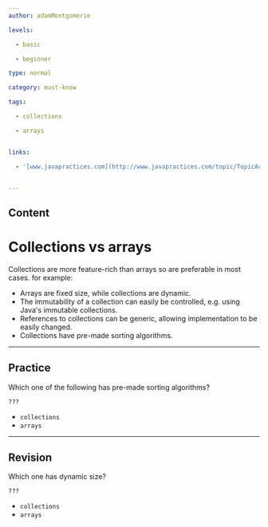 ```yaml
---
author: adamMontgomerie

levels:

  - basic

  - beginner

type: normal

category: must-know

tags:

  - collections

  - arrays


links:

  - '[www.javapractices.com](http://www.javapractices.com/topic/TopicAction.do?Id=39){website}'


---
```

## Content
# Collections vs arrays

Collections are more feature-rich than arrays so are preferable in most cases. for example: 

- Arrays are fixed size, while collections are dynamic.
- The immutability of a collection can easily be controlled, e.g. using Java's immutable collections.
- References to collections can be generic, allowing implementation to be easily changed.
- Collections have pre-made sorting algorithms.

---
## Practice

Which one of the following has pre-made sorting algorithms?

`???`


* `collections` 
* `arrays`

---
## Revision

Which one has dynamic size?

`???`


* `collections` 
* `arrays`

